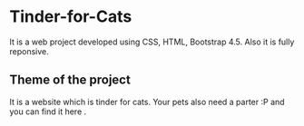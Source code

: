 # Tinder-for-Cats
It is a web project developed using CSS, HTML, Bootstrap 4.5.
Also it is fully reponsive.

## Theme of the project 
It is a website which is tinder for cats.
Your pets also need a parter :P 
and you can find it here .

